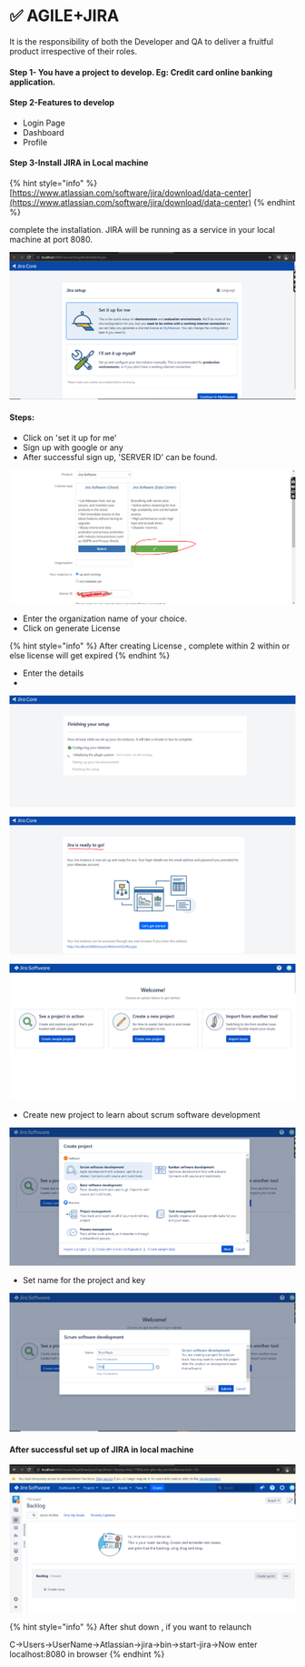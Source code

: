 # ✅ AGILE+JIRA

It is the responsibility of both the Developer and QA to deliver a fruitful product irrespective of their roles.

#### Step 1- You have a project to develop. Eg: Credit card online banking application.

#### Step 2-Features to develop

* Login Page
* Dashboard
* Profile

#### Step 3-Install JIRA in Local machine

{% hint style="info" %}
[https://www.atlassian.com/software/jira/download/data-center](https://www.atlassian.com/software/jira/download/data-center)
{% endhint %}

complete the installation. JIRA will be running as a service in your local machine at port 8080.

![After successful installation of JIRA](.gitbook/assets/image.png)

#### Steps:

* Click on 'set it up for me'
* Sign up with google or any
* After successful sign up, 'SERVER ID' can be found.

![](<.gitbook/assets/image (14).png>)

* Enter the organization name of your choice.
* Click on generate License

{% hint style="info" %}
After creating License , complete within 2 within or else license will get expired
{% endhint %}

* Enter the details&#x20;
*

![It will take quite some time to finish the setup](<.gitbook/assets/image (32).png>)

![](<.gitbook/assets/image (13).png>)

![](<.gitbook/assets/image (26).png>)

* Create  new project to learn about scrum software development

![](<.gitbook/assets/image (18).png>)

* Set name for the project and key

![](<.gitbook/assets/image (23).png>)

#### After successful set up of JIRA in local machine

![](<.gitbook/assets/image (6).png>)

{% hint style="info" %}
After shut down , if you want to relaunch

C->Users->UserName->Atlassian->jira->bin->start-jira->Now enter localhost:8080 in browser
{% endhint %}
